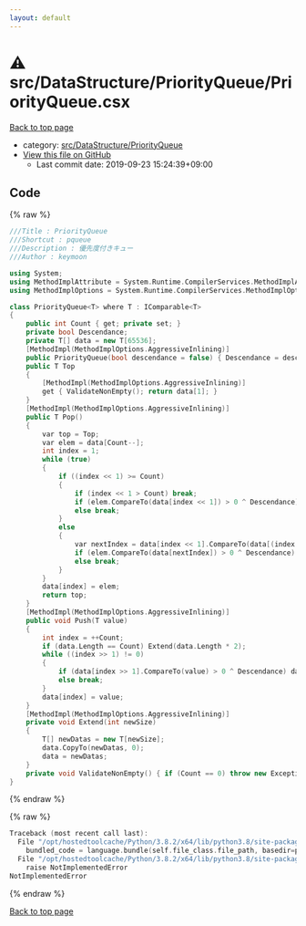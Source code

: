 ```yaml
---
layout: default
---
```


<!-- mathjax config similar to math.stackexchange -->
<script type="text/javascript" async
  src="https://cdnjs.cloudflare.com/ajax/libs/mathjax/2.7.5/MathJax.js?config=TeX-MML-AM_CHTML">
</script>
<script type="text/x-mathjax-config">
  MathJax.Hub.Config({
    TeX: { equationNumbers: { autoNumber: "AMS" }},
    tex2jax: {
      inlineMath: [ ['$','$'] ],
      processEscapes: true
    },
    "HTML-CSS": { matchFontHeight: false },
    displayAlign: "left",
    displayIndent: "2em"
  });
</script>

<script type="text/javascript" src="https://cdnjs.cloudflare.com/ajax/libs/jquery/3.4.1/jquery.min.js"></script>
<script src="https://cdn.jsdelivr.net/npm/jquery-balloon-js@1.1.2/jquery.balloon.min.js" integrity="sha256-ZEYs9VrgAeNuPvs15E39OsyOJaIkXEEt10fzxJ20+2I=" crossorigin="anonymous"></script>
<script type="text/javascript" src="../../../../assets/js/copy-button.js"></script>
<link rel="stylesheet" href="../../../../assets/css/copy-button.css" />


# :warning: src/DataStructure/PriorityQueue/PriorityQueue.csx

<a href="../../../../index.html">Back to top page</a>

* category: <a href="../../../../index.html#4bda892af511097f2ae4ab1d2c6f0901">src/DataStructure/PriorityQueue</a>
* <a href="{{ site.github.repository_url }}/blob/master/src/DataStructure/PriorityQueue/PriorityQueue.csx">View this file on GitHub</a>
    - Last commit date: 2019-09-23 15:24:39+09:00




## Code

<a id="unbundled"></a>
{% raw %}
```cpp
﻿///Title : PriorityQueue
///Shortcut : pqueue
///Description : 優先度付きキュー
///Author : keymoon

using System;
using MethodImplAttribute = System.Runtime.CompilerServices.MethodImplAttribute;
using MethodImplOptions = System.Runtime.CompilerServices.MethodImplOptions;

class PriorityQueue<T> where T : IComparable<T>
{
    public int Count { get; private set; }
    private bool Descendance;
    private T[] data = new T[65536];
    [MethodImpl(MethodImplOptions.AggressiveInlining)]
    public PriorityQueue(bool descendance = false) { Descendance = descendance; }
    public T Top
    {
        [MethodImpl(MethodImplOptions.AggressiveInlining)]
        get { ValidateNonEmpty(); return data[1]; }
    }
    [MethodImpl(MethodImplOptions.AggressiveInlining)]
    public T Pop()
    {
        var top = Top;
        var elem = data[Count--];
        int index = 1;
        while (true)
        {
            if ((index << 1) >= Count)
            {
                if (index << 1 > Count) break;
                if (elem.CompareTo(data[index << 1]) > 0 ^ Descendance) data[index] = data[index <<= 1];
                else break;
            }
            else
            {
                var nextIndex = data[index << 1].CompareTo(data[(index << 1) + 1]) <= 0 ^ Descendance ? (index << 1) : (index << 1) + 1;
                if (elem.CompareTo(data[nextIndex]) > 0 ^ Descendance) data[index] = data[index = nextIndex];
                else break;
            }
        }
        data[index] = elem;
        return top;
    }
    [MethodImpl(MethodImplOptions.AggressiveInlining)]
    public void Push(T value)
    {
        int index = ++Count;
        if (data.Length == Count) Extend(data.Length * 2);
        while ((index >> 1) != 0)
        {
            if (data[index >> 1].CompareTo(value) > 0 ^ Descendance) data[index] = data[index >>= 1];
            else break;
        }
        data[index] = value;
    }
    [MethodImpl(MethodImplOptions.AggressiveInlining)]
    private void Extend(int newSize)
    {
        T[] newDatas = new T[newSize];
        data.CopyTo(newDatas, 0);
        data = newDatas;
    }
    private void ValidateNonEmpty() { if (Count == 0) throw new Exception(); }
}
```
{% endraw %}

<a id="bundled"></a>
{% raw %}
```cpp
Traceback (most recent call last):
  File "/opt/hostedtoolcache/Python/3.8.2/x64/lib/python3.8/site-packages/onlinejudge_verify/docs.py", line 340, in write_contents
    bundled_code = language.bundle(self.file_class.file_path, basedir=pathlib.Path.cwd())
  File "/opt/hostedtoolcache/Python/3.8.2/x64/lib/python3.8/site-packages/onlinejudge_verify/languages/csharpscript.py", line 108, in bundle
    raise NotImplementedError
NotImplementedError

```
{% endraw %}

<a href="../../../../index.html">Back to top page</a>

